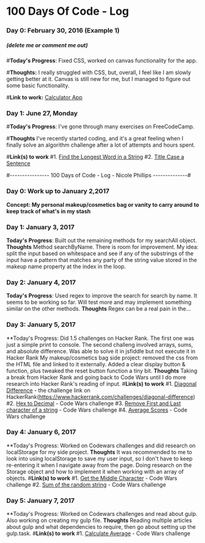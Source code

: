 # 100 Days Of Code - Log

### Day 0: February 30, 2016 (Example 1)
##### (delete me or comment me out)

#**Today's Progress**: Fixed CSS, worked on canvas functionality for the app.

#**Thoughts:** I really struggled with CSS, but, overall, I feel like I am slowly getting better at it. Canvas is still new for me, but I managed to figure out some basic functionality.

#**Link to work:** [Calculator App](http://www.example.com)


### Day 1: June 27, Monday

#**Today's Progress**: I've gone through many exercises on FreeCodeCamp.

#**Thoughts** I've recently started coding, and it's a great feeling when I finally solve an algorithm challenge after a lot of attempts and hours spent.

#**Link(s) to work**
#1. [Find the Longest Word in a String](https://www.freecodecamp.com/challenges/find-the-longest-word-in-a-string)
#2. [Title Case a Sentence](https://www.freecodecamp.com/challenges/title-case-a-sentence)


#---------------- 100 Days of Code - Log - Nicole Phillips --------------#

### Day 0: Work up to January 2,2017
**Concept: My personal makeup/cosmetics bag or vanity to carry around to keep track of what's in my stash**

### Day 1: January 3, 2017
**Today's Progress**: Built out the remaining methods for my searchAll object.
**Thoughts** Method searchByName. There is room for improvement. My idea: split the input based on whitespace and see if any of the substrings of the input have a pattern that matches any party of the string value stored in the makeup name property at the index in the loop.

### Day 2: January 4, 2017
**Today's Progress**: Used regex to improve the search for search by name. It seems to be working so far. Will test more and may implement something similar on the other methods.
**Thoughts** Regex can be a real pain in the...

### Day 3: January 5, 2017
**Today's Progress: Did 1.5 challenges on Hacker Rank. The first one was just a simple print to console. The second challeng involved arrays, sums, and absolute difference. Was able to solve it in jsfiddle but not execute it in Hacker Rank
My makeup/cosmetics bag side project: removed the css from the HTML file and linked to it externally. Added a clear display button & function, plus tweaked the reset button function a tiny bit.
**Thoughts** Taking a break from Hacker Rank and going back to Code Wars until I do more research into Hacker Rank's reading of input.
#**Link(s) to work**
#1. [Diagonal Difference](https://jsfiddle.net/spialelo/e5mmweq4/) - the challenge link on HackerRank(https://www.hackerrank.com/challenges/diagonal-difference)
#2. [Hex to Decimal](https://jsfiddle.net/spialelo/vhof8x81/) - Code Wars challenge
#3. [Remove First and Last character of a string](https://jsfiddle.net/spialelo/ut2z0992/) - Code Wars challenge
#4. [Average Scores](https://jsfiddle.net/spialelo/bwk69f4f/) - Code Wars challenge

### Day 4: January 6, 2017
**Today's Progress: Worked on Codewars challenges and did research on localStorage for my side project.
**Thoughts** It was recommended to me to look into using localStorage to save my user input, so I don't have to keep re-entering it when I navigate away from the page. Doing research on the Storage object and how to implement it when working with an array of objects.
#**Link(s) to work**
#1. [Get the Middle Character](https://jsfiddle.net/spialelo/7L0xppap/) - Code Wars challenge
#2. [Sum of the random string](https://jsfiddle.net/spialelo/w6j68yt4/) - Code Wars challenge

### Day 5: January 7, 2017
**Today's Progress: Worked on Codewars challenges and read about gulp. Also working on creating my gulp file.
**Thoughts** Reading multiple articles about gulp and what dependencies to require, then go about setting up the gulp.task.
#**Link(s) to work**
#1. [Calculate Average](https://jsfiddle.net/spialelo/o7nL4ede/) - Code Wars challenge
